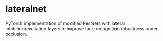 # lateralnet
PyTorch implementation of modified ResNets with lateral inhibition/excitation layers to improve face recognition robustness under occlusion.
